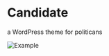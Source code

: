 # Candidate
a WordPress theme for politicans

![Example](https://i.imgur.com/fokYBHZ.jpg) <!-- .element width="50%" height="auto" -->
